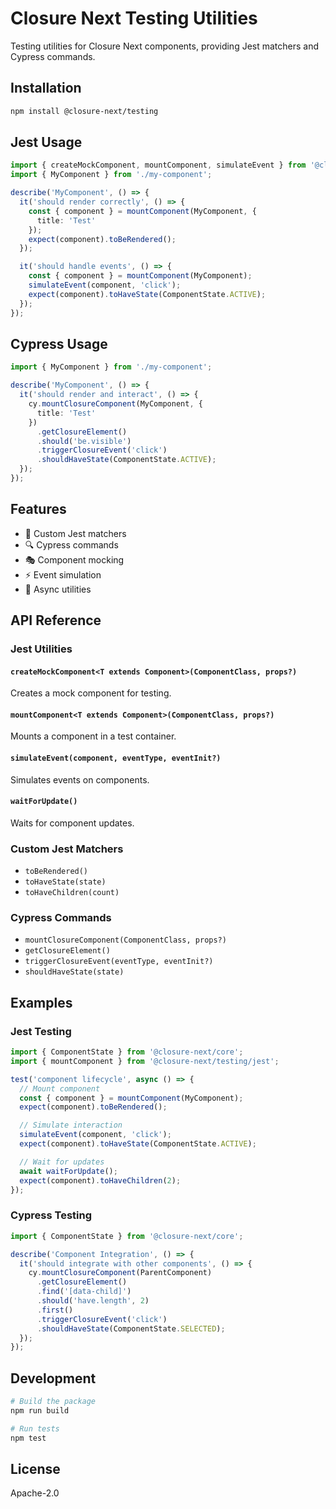 # Closure Next Testing Utilities

Testing utilities for Closure Next components, providing Jest matchers and Cypress commands.

## Installation

```bash
npm install @closure-next/testing
```

## Jest Usage

```typescript
import { createMockComponent, mountComponent, simulateEvent } from '@closure-next/testing/jest';
import { MyComponent } from './my-component';

describe('MyComponent', () => {
  it('should render correctly', () => {
    const { component } = mountComponent(MyComponent, {
      title: 'Test'
    });
    expect(component).toBeRendered();
  });

  it('should handle events', () => {
    const { component } = mountComponent(MyComponent);
    simulateEvent(component, 'click');
    expect(component).toHaveState(ComponentState.ACTIVE);
  });
});
```

## Cypress Usage

```typescript
import { MyComponent } from './my-component';

describe('MyComponent', () => {
  it('should render and interact', () => {
    cy.mountClosureComponent(MyComponent, {
      title: 'Test'
    })
      .getClosureElement()
      .should('be.visible')
      .triggerClosureEvent('click')
      .shouldHaveState(ComponentState.ACTIVE);
  });
});
```

## Features

- 🧪 Custom Jest matchers
- 🔍 Cypress commands
- 🎭 Component mocking
- ⚡️ Event simulation
- 🔄 Async utilities

## API Reference

### Jest Utilities

#### `createMockComponent<T extends Component>(ComponentClass, props?)`

Creates a mock component for testing.

#### `mountComponent<T extends Component>(ComponentClass, props?)`

Mounts a component in a test container.

#### `simulateEvent(component, eventType, eventInit?)`

Simulates events on components.

#### `waitForUpdate()`

Waits for component updates.

### Custom Jest Matchers

- `toBeRendered()`
- `toHaveState(state)`
- `toHaveChildren(count)`

### Cypress Commands

- `mountClosureComponent(ComponentClass, props?)`
- `getClosureElement()`
- `triggerClosureEvent(eventType, eventInit?)`
- `shouldHaveState(state)`

## Examples

### Jest Testing

```typescript
import { ComponentState } from '@closure-next/core';
import { mountComponent } from '@closure-next/testing/jest';

test('component lifecycle', async () => {
  // Mount component
  const { component } = mountComponent(MyComponent);
  expect(component).toBeRendered();

  // Simulate interaction
  simulateEvent(component, 'click');
  expect(component).toHaveState(ComponentState.ACTIVE);

  // Wait for updates
  await waitForUpdate();
  expect(component).toHaveChildren(2);
});
```

### Cypress Testing

```typescript
import { ComponentState } from '@closure-next/core';

describe('Component Integration', () => {
  it('should integrate with other components', () => {
    cy.mountClosureComponent(ParentComponent)
      .getClosureElement()
      .find('[data-child]')
      .should('have.length', 2)
      .first()
      .triggerClosureEvent('click')
      .shouldHaveState(ComponentState.SELECTED);
  });
});
```

## Development

```bash
# Build the package
npm run build

# Run tests
npm test
```

## License

Apache-2.0
